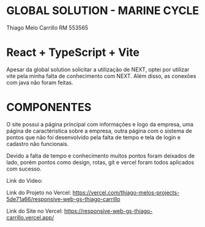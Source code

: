 # GLOBAL SOLUTION - MARINE CYCLE
Thiago Melo Carrillo RM 553565
# React + TypeScript + Vite
Apesar da global solution solicitar a utilização de NEXT, optei por utilizar vite pela minha falta de conhecimento com NEXT.
Além disso, as conexões com java não foram feitas.

# COMPONENTES
O site possui a página principal com informações e logo da empresa, uma página de caractéristica sobre a empresa, outra página com 
o sistema de pontos que não foi desenvolvido pela falta de tempo e tela de login e cadastro não funcionais.

Devido a falta de tempo e conhecimento muitos pontos foram deixados de lado, porém pontos como design, rotas, git e vercel foram todos
aplicados com sucesso.

Link do Video: 

Link do Projeto no Vercel: https://vercel.com/thiago-melos-projects-5de71a66/responsive-web-gs-thiago-carrillo

Link do Site no Vercel: https://responsive-web-gs-thiago-carrillo.vercel.app/ 

